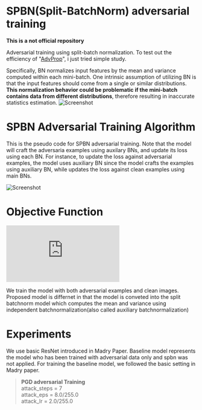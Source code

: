 # SPBN(Split-BatchNorm) adversarial training
**This is a not official repository**

Adversarial training using split-batch normalization.
To test out the efficiency of "[AdvProp](https://arxiv.org/pdf/1911.09665.pdf)", i just tried simple study.

Specifically, BN normalizes input features by the mean and variance computed within each mini-batch. One intrinsic assumption of utilizing BN is that the input features should come from a single or similar distributions. **This normalization behavior could be problematic if the mini-batch contains data from different distributions**, therefore resulting in inaccurate statistics estimation.
![Screenshot](https://storage.googleapis.com/groundai-web-prod/media%2Fusers%2Fuser_14%2Fproject_399246%2Fimages%2Fx3.png)

# SPBN Adversarial Training Algorithm 
This is the pseudo code for SPBN adversarial training.
Note that the model will craft the adversaria examples using auxilary BNs, and update its loss using each BN.
For instance, to update the loss against adversarial examples, the model uses auxiliary BN since the model crafts the examples using auxiliary BN, while updates the loss against clean examples using main BNs.

![Screenshot](https://miro.medium.com/max/3212/1*GrGxUQcu4eXWc-4TGzC7pw.png) 

# Objective Function
![equation](https://latex.codecogs.com/gif.latex?L_%7BSBAT%7D%20%3D%20%5Clambda%20%5Ccdot%20L%5E%7Badv%7D_%7BCE%7D%20&plus;%20%281-%5Clambda%29%20%5Ccdot%20L%5E%7Bclean%7D_%7BCE%7D)

We train the model with both adversarial examples and clean images.
Proposed model is differnet in that the model is conveted into the split batchnorm model which computes the mean and variance using independent batchnormalization(also called auxiliary batchnormalization)

# Experiments
We use basic ResNet introduced in Madry Paper. 
Baseline model represents the model who has been trained with adversarial data only and spbn was not applied.
For training the baseline model, we followed the basic setting in Madry paper.
> **PGD adversarial Training**   
> attack_steps = 7  
> attack_eps = 8.0/255.0  
> attack_lr = 2.0/255.0

